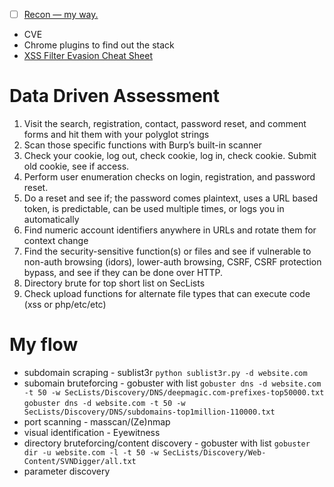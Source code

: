 - [ ] [Recon — my way.](https://medium.com/@ehsahil/recon-my-way-82b7e5f62e21)

- CVE
- Chrome plugins to find out the stack
- [XSS Filter Evasion Cheat Sheet](https://www.owasp.org/index.php/XSS_Filter_Evasion_Cheat_Sheet)


# Data Driven Assessment

1. Visit the search, registration, contact, password reset, and comment forms and hit them with your polyglot strings
2. Scan those specific functions with Burp’s built-in scanner
3. Check your cookie, log out, check cookie, log in, check cookie. Submit old cookie, see if access.
4. Perform user enumeration checks on login, registration, and password reset.
5. Do a reset and see if; the password comes plaintext, uses a URL based token, is predictable, can be used multiple times, or logs you in automatically
6. Find numeric account identifiers anywhere in URLs and rotate them for context change
7. Find the security-sensitive function(s) or files and see if vulnerable to non-auth browsing (idors), lower-auth browsing, CSRF, CSRF protection bypass, and see if they can be done over HTTP.
8. Directory brute for top short list on SecLists
9. Check upload functions for alternate file types that can execute code (xss or php/etc/etc)

# My flow
- subdomain scraping - sublist3r
  ```python sublist3r.py -d website.com```
- subomain bruteforcing - gobuster with list
  ```gobuster dns -d website.com -t 50 -w SecLists/Discovery/DNS/deepmagic.com-prefixes-top50000.txt```
  ```gobuster dns -d website.com -t 50 -w SecLists/Discovery/DNS/subdomains-top1million-110000.txt```
- port scanning - masscan/(Ze)nmap
- visual identification - Eyewitness
- directory bruteforcing/content discovery - gobuster with list
  ```gobuster dir -u website.com -l -t 50 -w SecLists/Discovery/Web-Content/SVNDigger/all.txt```
- parameter discovery
